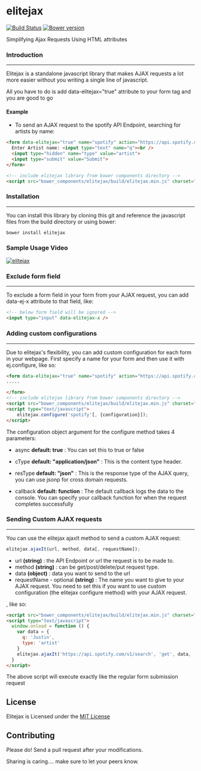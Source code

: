 # elitejax

[![Build Status](https://travis-ci.org/ghostffcode/elitejax.svg?branch=master)](https://travis-ci.org/ghostffcode/elitejax) [![Bower version](https://badge.fury.io/bo/elitejax.svg)](https://badge.fury.io/bo/elitejax)

Simplifying Ajax Requests Using HTML attributes

### **Introduction**
---
Elitejax is a standalone javascript library that makes AJAX requests a lot more easier without you writing a single line of javascript.

All you have to do is add data-elitejax="true" attribute to your form tag and you are good to go


#### **Example**

* To send an AJAX request to the spotify API Endpoint, searching for artists by name:

```html
<form data-elitejax="true" name="spotify" action="https://api.spotify.com/v1/search" method="get">
  Enter Artist name: <input type="text" name="q"><br />
  <input type="hidden" name="type" value="artist">
  <input type="submit" value="Submit">
</form>

<!-- include elitejax library from bower components directory -->
<script src="bower_components/elitejax/build/elitejax.min.js" charset="utf-8"></script>
```

### **Installation**
---
You can install this library by cloning this git and reference the javascript files from the build directory or using bower:
```
bower install elitejax
```

### **Sample Usage Video**

[![elitejax](eliteJAX.png)](https://youtu.be/Hg9Xilkc5M0)


### Exclude form field
___
To exclude a form field in your form from your AJAX request, you can add data-ej-x attribute to that field, like:
```html
<!-- below form field will be ignored -->
<input type="input" data-elitejax-x />
```

### Adding custom configurations
---
Due to elitejax's flexibility, you can add custom configuration for each form in your webpage. First specify a name for your form and then use it with ej.configure, like so:

```html
<form data-elitejax="true" name="spotify" action="https://api.spotify.com/v1/search" method="get">
.....

</form>
<!-- include elitejax library from bower components directory -->
<script src="bower_components/elitejax/build/elitejax.min.js" charset="utf-8"></script>
<script type="text/javascript">
    elitejax.configure('spotify'[, {configuration}]);
</script>
```

The configuration object argument for the configure method takes 4 parameters:

* async **default: true** : You can set this to true or false

* cType **default: "application/json"** : This is the content type header.

* resType **default: "json"** : This is the response type of the AJAX query, you can use jsonp for cross domain requests.

* callback **default: function** : The default callback logs the data to the console. You can specify your callback function for when the request completes successfully

### Sending Custom AJAX requests
---
You can use the elitejax ajaxIt method to send a custom AJAX request:
```javascript
elitejax.ajaxIt(url, method, data[, requestName]);
```
* url **(string)** : the API Endpoint or url the request is to be made to.
* method **(string)** : can be get/post/delete/put request type.
* data **(object)** : data you want to send to the url
* requestName - optional **(string)** : The name you want to give to your AJAX request. You need to set this if you want to use custom configuration (the elitejax configure method) with your AJAX request.

, like so:
```html
<script src="bower_components/elitejax/build/elitejax.min.js" charset="utf-8"></script>
<script type="text/javascript">
  window.onload = function () {
    var data = {
      q: 'Justin',
      type: 'artist'
    }
    elitejax.ajaxIt('https://api.spotify.com/v1/search', 'get', data, 'spotifyCustom');
  }
</script>
```
The above script will execute exactly like the regular form submission request

## **License**
Elitejax is Licensed under the [MIT License](../master/LICENSE)

## **Contributing**
Please do! Send a pull request after your modifications.

Sharing is caring.... make sure to let your peers know.
